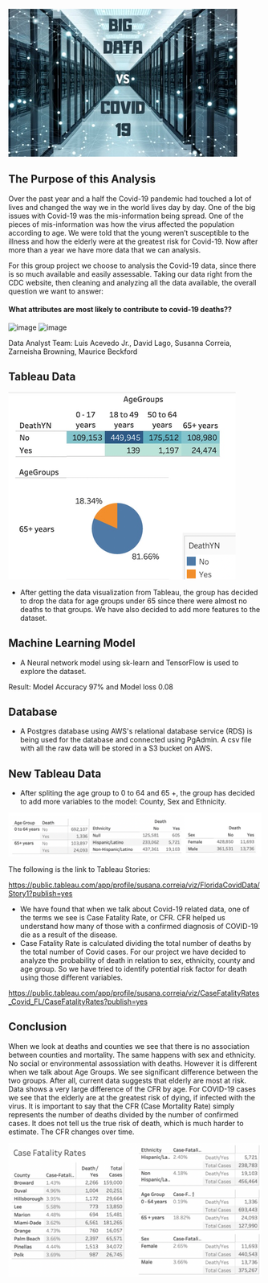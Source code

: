 [//]:<![image](https://user-images.githubusercontent.com/78933826/124337006-6d34e280-db6e-11eb-83d2-16ddbb123534.png)>
[//]:<![image](https://user-images.githubusercontent.com/78933826/124337024-7d4cc200-db6e-11eb-9151-866371aad9a2.png)>
 
![image](Images/BigDataCovid.jpg) 

## The Purpose of this Analysis
Over the past year and a half the Covid-19 pandemic had touched a lot of lives and changed the way we in the world lives day by day. One of the big issues with Covid-19 was the mis-information being spread. One of the pieces of mis-information was how the virus affected the population according to age. We were told that the young weren’t susceptible to the illness and how the elderly were at the greatest risk for Covid-19. Now after more than a year we have more data that we can analysis.

For this group project we choose to analysis the Covid-19 data, since there is so much available and easily assessable. Taking our data right from the CDC website, then cleaning and analyzing all the data available, the overall question we want to answer: 
  
#### What attributes are most likely to contribute to covid-19 deaths??  
  
![image](https://user-images.githubusercontent.com/78933826/124336938-247d2980-db6e-11eb-8a27-c5db06fe8d97.png) ![image](https://user-images.githubusercontent.com/78933826/124336968-4bd3f680-db6e-11eb-9ca3-811a75ab594f.png)


Data Analyst Team:  Luis Acevedo Jr., David Lago, Susanna Correia, Zarneisha Browning, Maurice Beckford

## Tableau Data

![image](Images/ModelV1.png)

* After getting the data visualization from Tableau, the group has decided to drop the data for age groups under 65 since there were almost no deaths to that groups. We have also decided to add more features to the dataset.
 
## Machine Learning Model

* A Neural network model using sk-learn and TensorFlow is used to explore the dataset.

Result: Model Accuracy 97% and Model loss 0.08


 
## Database

* A Postgres database using AWS's relational database service (RDS) is being used for the database and connected using PgAdmin. A csv file with all the raw data will be stored in a S3 bucket on AWS.

## New Tableau Data

* After spliting the age group to 0 to 64 and 65 +, the group has decided to add more variables to the model: County, Sex and Ethnicity.

![image](Images/NewFeatures.png)

The following is the link to Tableau Stories:


https://public.tableau.com/app/profile/susana.correia/viz/FloridaCovidData/Story1?publish=yes

* We have found that when we talk about Covid-19 related data, one of the terms we see is Case Fatality Rate, or CFR. CFR helped us understand how many of those with a confirmed diagnosis of COVID-19 die as a result of the disease.
* Case Fatality Rate is calculated dividing the total number of deaths by the total number of Covid cases. For our project we have decided to analyze the probability of death in relation to sex, ethnicity, county and age group. So we have tried to identify potential risk factor for death using those different variables.

https://public.tableau.com/app/profile/susana.correia/viz/CaseFatalityRates_Covid_FL/CaseFatalityRates?publish=yes

## Conclusion

When we look at deaths and counties we see that there is no association between counties and mortality. The same happens with sex and ethnicity. No social or environmental assossiation with deaths. However it is different when we talk about Age Groups. We see significant difference between the two groups. After all, current data suggests that elderly are most at risk. Data shows a very large difference of the CFR by age. For COVID-19 cases we see that the elderly are at the greatest risk of dying, if infected with the virus. It is important to say that  the CFR (Case Mortality Rate) simply represents the number of deaths divided by the number of confirmed cases. It does not tell us the true risk of death, which is much harder to estimate. The CFR changes over time.

![image](Images/CaseFatalityRates.png)


